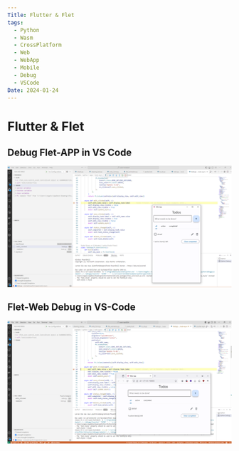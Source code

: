 ```yaml
---
Title: Flutter & Flet
tags:
  - Python
  - Wasm
  - CrossPlatform
  - Web
  - WebApp
  - Mobile
  - Debug
  - VSCode
Date: 2024-01-24
---
```


# Flutter & Flet

## Debug Flet-APP in VS Code 

![](../_asset/Pasted%20image%2020240124162530.png)

## Flet-Web Debug in VS-Code 

![](../_asset/Pasted%20image%2020240124162954.png)

